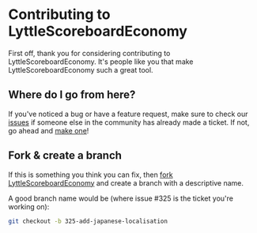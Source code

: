 # Contributing to LyttleScoreboardEconomy

First off, thank you for considering contributing to LyttleScoreboardEconomy. It's people like you that make LyttleScoreboardEconomy such a great tool.

## Where do I go from here?

If you've noticed a bug or have a feature request, make sure to check our [issues](https://github.com/Lyttle-Development/LyttleAdmin/issues) if someone else in the community has already made a ticket. If not, go ahead and [make one](https://github.com/Lyttle-Development/LyttleAdmin/issues/new)!

## Fork & create a branch

If this is something you think you can fix, then [fork LyttleScoreboardEconomy](https://help.github.com/articles/fork-a-repo) and create a branch with a descriptive name.

A good branch name would be (where issue #325 is the ticket you're working on):

```bash
git checkout -b 325-add-japanese-localisation